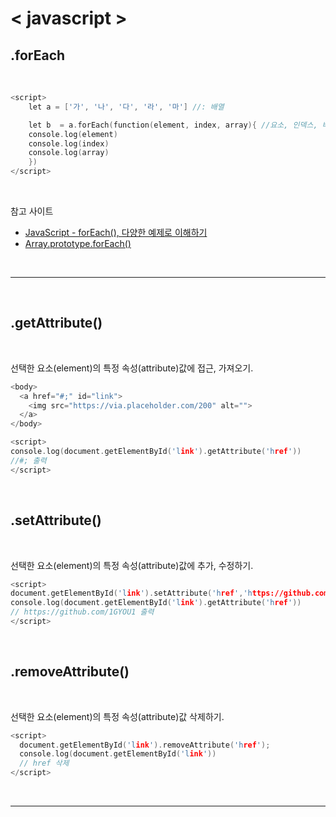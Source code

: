 # < javascript >

## .forEach

<br>

```c
<script>
    let a = ['가', '나', '다', '라', '마'] //: 배열

    let b  = a.forEach(function(element, index, array){ //요소, 인덱스, 배열
    console.log(element)
    console.log(index)
    console.log(array)
    })
</script>
```  
<br>

참고 사이트

* [JavaScript - forEach(), 다양한 예제로 이해하기](https://codechacha.com/ko/javascript-foreach/)
* [Array.prototype.forEach()](https://runebook.dev/ko/docs/javascript/global_objects/array/foreach)

<br>

---------
<br>

## .getAttribute()
<br>

선택한 요소(element)의 특정 속성(attribute)값에 접근, 가져오기.
<br>
```c
<body>
  <a href="#;" id="link">
    <img src="https://via.placeholder.com/200" alt="">
  </a>
</body>

<script>
console.log(document.getElementById('link').getAttribute('href'))
//#; 출력
</script>
```
<br>

## .setAttribute()
<br>

선택한 요소(element)의 특정 속성(attribute)값에 추가, 수정하기.
```c
<script>
document.getElementById('link').setAttribute('href','https://github.com/1GYOU1')
console.log(document.getElementById('link').getAttribute('href'))
// https://github.com/1GYOU1 출력
</script>
```
<br>

## .removeAttribute()
<br>

선택한 요소(element)의 특정 속성(attribute)값 삭제하기.
```c
<script>
  document.getElementById('link').removeAttribute('href');
  console.log(document.getElementById('link'))
  // href 삭제
</script>
```
<br>

---------